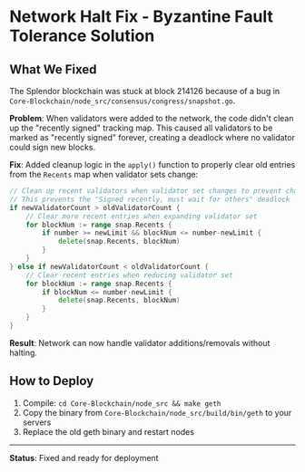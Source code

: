 # Network Halt Fix - Byzantine Fault Tolerance Solution

## What We Fixed

The Splendor blockchain was stuck at block 214126 because of a bug in `Core-Blockchain/node_src/consensus/congress/snapshot.go`.

**Problem**: When validators were added to the network, the code didn't clean up the "recently signed" tracking map. This caused all validators to be marked as "recently signed" forever, creating a deadlock where no validator could sign new blocks.

**Fix**: Added cleanup logic in the `apply()` function to properly clear old entries from the `Recents` map when validator sets change:

```go
// Clean up recent validators when validator set changes to prevent chain halt
// This prevents the "Signed recently, must wait for others" deadlock
if newValidatorCount > oldValidatorCount {
    // Clear more recent entries when expanding validator set
    for blockNum := range snap.Recents {
        if number >= newLimit && blockNum <= number-newLimit {
            delete(snap.Recents, blockNum)
        }
    }
} else if newValidatorCount < oldValidatorCount {
    // Clear recent entries when reducing validator set
    for blockNum := range snap.Recents {
        if blockNum <= number-newLimit {
            delete(snap.Recents, blockNum)
        }
    }
}
```

**Result**: Network can now handle validator additions/removals without halting.

## How to Deploy

1. Compile: `cd Core-Blockchain/node_src && make geth`
2. Copy the binary from `Core-Blockchain/node_src/build/bin/geth` to your servers
3. Replace the old geth binary and restart nodes

---

**Status**: Fixed and ready for deployment
